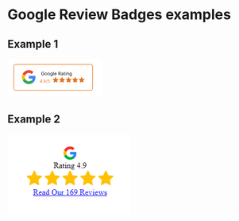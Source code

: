 # Google Review Badges examples

## Example 1
![Screenshot google badge review](./google-badge-review/screenshot-1.png)

## Example 2
![Screenshot google badge review](./google-reviews-button-rectangle/screenshot-2.png)
